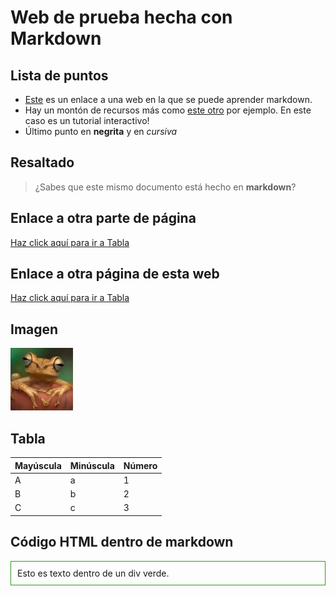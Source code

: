 # Web de prueba hecha con Markdown

## Lista de puntos 
* [Este](https://www.markdownguide.org/basic-syntax/) es un enlace a una web en la que se puede aprender markdown.
* Hay un montón de recursos más como [este otro](https://www.markdowntutorial.com/) por ejemplo. En este caso es un tutorial interactivo!
* Último punto en **negrita** y en *cursiva*

## Resaltado
> ¿Sabes que este mismo documento está hecho en **markdown**?

## Enlace a otra parte de página
[Haz click aquí para ir a Tabla](#Resaltado)

## Enlace a otra página de esta web
[Haz click aquí para ir a Tabla](#Resaltado)

## Imagen 
![Imagen](/images/frog100x100.jpg)


## Tabla

|Mayúscula   | Minúscula    | Número    | 
|------------|--------------|-----------|
| A          | a            | 1         |
| B          | b            | 2         |
| C          | c            | 3         |


## Código HTML dentro de markdown

<div style="border: 1px solid #309920; padding:10px;">
    Esto es texto dentro de un div verde.
</div>